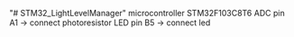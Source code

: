 "# STM32_LightLevelManager" 
microcontroller STM32F103C8T6
ADC pin A1 -> connect photoresistor
LED pin B5 -> connect led
